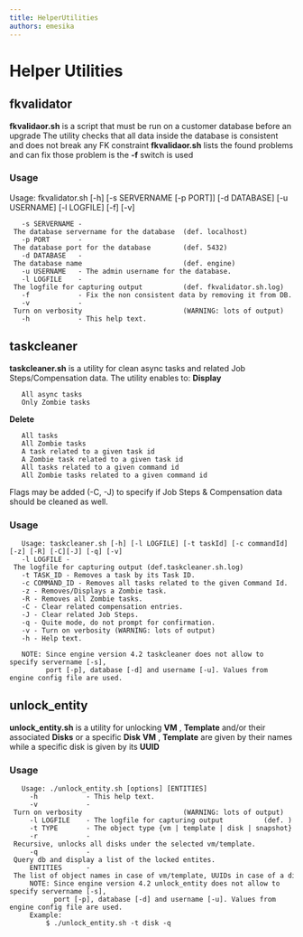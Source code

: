 ```yaml
---
title: HelperUtilities
authors: emesika
---
```


# Helper Utilities

## fkvalidator

**fkvalidaor.sh** is a script that must be run on a customer database before an upgrade
The utility checks that all data inside the database is consistent and does not break any FK constraint
**fkvalidaor.sh** lists the found problems and can fix those problem is the **-f** switch is used

### Usage

Usage: fkvalidator.sh [-h] [-s SERVERNAME [-p PORT]] [-d DATABASE] [-u USERNAME] [-l LOGFILE] [-f] [-v]

       -s SERVERNAME - The database servername for the database  (def. localhost)
       -p PORT       - The database port for the database        (def. 5432)
       -d DATABASE   - The database name                         (def. engine)
       -u USERNAME   - The admin username for the database.
       -l LOGFILE    - The logfile for capturing output          (def. fkvalidator.sh.log)
       -f            - Fix the non consistent data by removing it from DB.
       -v            - Turn on verbosity                         (WARNING: lots of output)
       -h            - This help text.

## taskcleaner

**taskcleaner.sh** is a utility for clean async tasks and related Job Steps/Compensation data.
The utility enables to:
**Display**

       All async tasks
       Only Zombie tasks

**Delete**

       All tasks
       All Zombie tasks
       A task related to a given task id
       A Zombie task related to a given task id
       All tasks related to a given command id
       All Zombie tasks related to a given command id

Flags may be added (-C, -J) to specify if Job Steps & Compensation data should be cleaned as well.

### Usage

       Usage: taskcleaner.sh [-h] [-l LOGFILE] [-t taskId] [-c commandId] [-z] [-R] [-C][-J] [-q] [-v]
       -l LOGFILE - The logfile for capturing output (def.taskcleaner.sh.log)
       -t TASK_ID - Removes a task by its Task ID.
       -c COMMAND_ID - Removes all tasks related to the given Command Id.
       -z - Removes/Displays a Zombie task.
       -R - Removes all Zombie tasks.
       -C - Clear related compensation entries.
       -J - Clear related Job Steps.
       -q - Quite mode, do not prompt for confirmation.
       -v - Turn on verbosity (WARNING: lots of output)
       -h - Help text.
       
       NOTE: Since engine version 4.2 taskcleaner does not allow to specify servername [-s],
             port [-p], database [-d] and username [-u]. Values from engine config file are used.

## unlock_entity

**unlock_entity.sh** is a utility for unlocking **VM** , **Template** and/or their associated **Disks** or a specific **Disk**
**VM** , **Template** are given by their names while a specific disk is given by its **UUID**

### Usage

       Usage: ./unlock_entity.sh [options] [ENTITIES]
         -h            - This help text.
         -v            - Turn on verbosity                         (WARNING: lots of output)
         -l LOGFILE    - The logfile for capturing output          (def. )
         -t TYPE       - The object type {vm | template | disk | snapshot}
         -r            - Recursive, unlocks all disks under the selected vm/template.
         -q            - Query db and display a list of the locked entites.
         ENTITIES      - The list of object names in case of vm/template, UUIDs in case of a disk
         NOTE: Since engine version 4.2 unlock_entity does not allow to specify servername [-s],
               port [-p], database [-d] and username [-u]. Values from engine config file are used.
         Example:
             $ ./unlock_entity.sh -t disk -q
